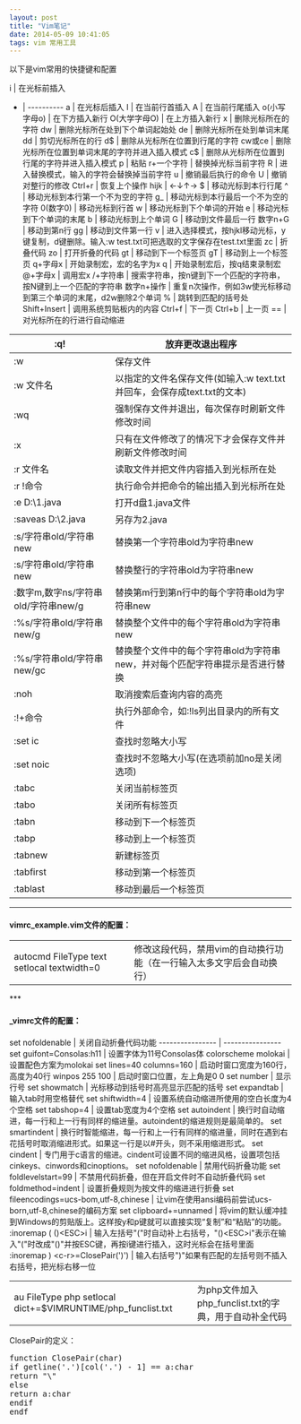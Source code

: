 ```yaml
---
layout: post
title: "Vim笔记"
date: 2014-05-09 10:41:05
tags: vim 常用工具
---
```


以下是vim常用的快捷键和配置  

i | 在光标前插入
- | ----------
a | 在光标后插入
I | 在当前行首插入
A | 在当前行尾插入
o(小写字母o)    | 在下方插入新行
O(大学字母O)    | 在上方插入新行
x | 删除光标所在的字符
dw | 删除光标所在处到下个单词起始处
de | 删除光标所在处到单词末尾
dd | 剪切光标所在的行
d$ | 删除从光标所在位置到行尾的字符
cw或ce | 删除光标所在位置到单词末尾的字符并进入插入模式
c$ | 删除从光标所在位置到行尾的字符并进入插入模式
 p | 粘贴
 r+一个字符 | 替换掉光标当前字符
 R | 进入替换模式，输入的字符会替换掉当前字符
 u | 撤销最后执行的命令
 U | 撤销对整行的修改
 Ctrl+r | 恢复上个操作
 hijk | ←↓↑→
 $ | 移动光标到本行行尾
 ^ | 移动光标到本行第一个不为空的字符
 g_ | 移动光标到本行最后一个不为空的字符
 0(数字0) | 移动光标到行首
 w | 移动光标到下个单词的开始
 e | 移动光标到下个单词的末尾
 b | 移动光标到上个单词
 G | 移动到文件最后一行
 数字n+G | 移动到第n行
 gg | 移动到文件第一行
 v | 进入选择模式，按hjkl移动光标，y键复制，d键删除。输入:w test.txt可把选取的文字保存在test.txt里面
 zc | 折叠代码
 zo | 打开折叠的代码
 gt | 移动到下一个标签页
 gT | 移动到上一个标签页
 q+字母x | 开始录制宏，宏的名字为x
 q | 开始录制宏后，按q结束录制宏
 @+字母x | 调用宏x
 /+字符串 | 搜索字符串，按n键到下一个匹配的字符串，按N键到上一个匹配的字符串
 数字n+操作 | 重复n次操作，例如3w使光标移动到第三个单词的末尾，d2w删除2个单词
 % | 跳转到匹配的括号处
 Shift+Insert | 调用系统剪贴板内的内容
 Ctrl+f | 下一页
 Ctrl+b | 上一页
 == | 对光标所在的行进行自动缩进  

:q! | 放弃更改退出程序
--- | -------------
:w | 保存文件
:w 文件名 | 以指定的文件名保存文件(如输入:w text.txt并回车，会保存成text.txt的文本)
:wq | 强制保存文件并退出，每次保存时刷新文件修改时间
:x | 只有在文件修改了的情况下才会保存文件并刷新文件修改时间
:r 文件名 | 读取文件并把文件内容插入到光标所在处
:r !命令 | 执行命令并把命令的输出插入到光标所在处
:e D:\1.java | 打开d盘1.java文件
:saveas D:\2.java | 另存为2.java
:s/字符串old/字符串new | 替换第一个字符串old为字符串new
:s/字符串old/字符串new | 替换整行的字符串old为字符串new
:数字m,数字ns/字符串old/字符串new/g | 替换第m行到第n行中的每个字符串old为字符串new
:%s/字符串old/字符串new/g | 替换整个文件中的每个字符串old为字符串new
:%s/字符串old/字符串new/gc | 替换整个文件中的每个字符串old为字符串new，并对每个匹配字符串提示是否进行替换
:noh | 取消搜索后查询内容的高亮
:!+命令 | 执行外部命令，如:!ls列出目录内的所有文件
:set ic | 查找时忽略大小写
:set noic | 查找时不忽略大小写(在选项前加no是关闭选项)
:tabc | 关闭当前标签页
:tabo | 关闭所有标签页
:tabn | 移动到下一个标签页
:tabp | 移动到上一个标签页
:tabnew | 新建标签页
:tabfirst | 移动到第一个标签页
:tablast | 移动到最后一个标签页
***
<h4>vimrc_example.vim文件的配置：</h4>
<table>
   <tr>
      <td>autocmd FileType text setlocal textwidth=0</td>
      <td>修改这段代码，禁用vim的自动换行功能（在一行输入太多文字后会自动换行）</td>
   </tr>
</table>
***
<h4>_vimrc文件的配置：</h4>
set nofoldenable | 关闭自动折叠代码功能
---------------- | ----------------
 set guifont=Consolas:h11 | 设置字体为11号Consolas体
 colorscheme molokai | 设置配色方案为molokai
 set lines=40 columns=160 | 启动时窗口宽度为160行，高度为40行
 winpos 255 100 | 启动时窗口位置，左上角是0 0
 set number | 显示行号
 set showmatch | 光标移动到括号时高亮显示匹配的括号
 set expandtab | 输入tab时用空格替代
 set shiftwidth=4 | 设置系统自动缩进所使用的空白长度为4个空格
 set tabshop=4 | 设置tab宽度为4个空格
 set autoindent | 换行时自动缩进，每一行和上一行有同样的缩进量。autoindent的缩进规则是最简单的。
 set smartindent | 换行时智能缩进，每一行和上一行有同样的缩进量，同时在遇到右花括号时取消缩进形式。如果这一行是以#开头，则不采用缩进形式。
 set cindent | 专门用于c语言的缩进。cindent可设置不同的缩进风格，设置项包括cinkeys、cinwords和cinoptions。 
 set nofoldenable | 禁用代码折叠功能
 set foldlevelstart=99 | 不禁用代码折叠，但在开启文件时不自动折叠代码
 set foldmethod=indent | 设置折叠规则为按文件的缩进进行折叠 
 set fileencodings=ucs-bom,utf-8,chinese  | 让vim在使用ansi编码前尝试ucs-born,utf-8,chinese的编码方案
 set clipboard+=unnamed | 将vim的默认缓冲挂到Windows的剪贴版上。这样按y和p键就可以直接实现“复制”和“粘贴”的功能。
 :inoremap ( ()&#60;ESC&#62;i | 输入左括号"("时自动补上右括号，"()&#60;ESC&#62;i"表示在输入"("时改成"()"并按ESC键，再按i键进行插入，这时光标会在括号里面
 :inoremap ) &#60;c-r&#62;=ClosePair(')')<CR> | 输入右括号")"如果有匹配的左括号则不插入右括号，把光标右移一位

<table>
   <tr>
      <td>au FileType php setlocal dict+=$VIMRUNTIME/php_funclist.txt
      <td>为php文件加入php_funclist.txt的字典，用于自动补全代码
   </tr>
</table>
ClosePair的定义：  
<pre>
function ClosePair(char)
if getline('.')[col('.') - 1] == a:char
return "\<Right>"
else
return a:char
endif
endf
</pre>